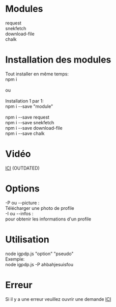 # Modules

request<br>snekfetch<br>download-file<br>chalk

# Installation des modules

Tout installer en même temps:<br>npm i<br><br>ou<br><br>Installation 1 par 1:<br>npm i --save "module"<br><br>npm i --save request<br>npm i --save snekfetch<br>npm i --save download-file<br>npm i --save chalk

# Vidéo

[ICI](https://www.youtube.com/watch?v=xmK_pczZUFc) (OUTDATED)

# Options

-P ou --picture :<br>Télécharger une photo de profile<br>-I ou --infos :<br>pour obtenir les informations d'un profile
  
# Utilisation

node igpdp.js "option" "pseudo"<br>Exemple:<br>node igpdp.js -P ahbahjesuisfou

# Erreur

Si il y a une erreur veuillez ouvrir une demande [ICI](https://github.com/Dany-LF/IGPDP/issues)
